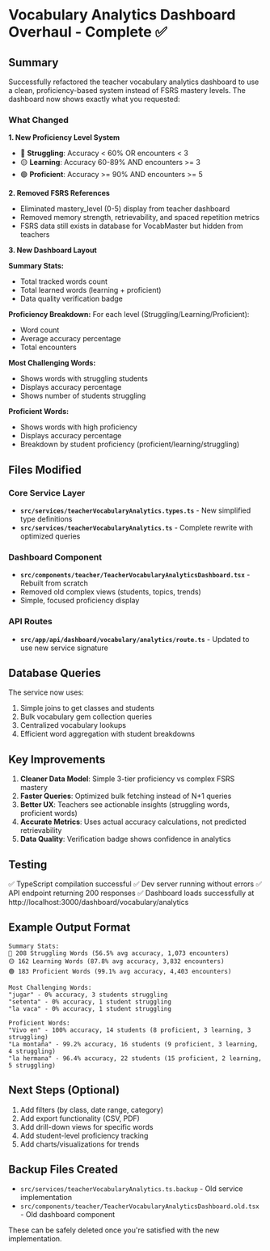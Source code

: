 # Vocabulary Analytics Dashboard Overhaul - Complete ✅

## Summary

Successfully refactored the teacher vocabulary analytics dashboard to use a clean, proficiency-based system instead of FSRS mastery levels. The dashboard now shows exactly what you requested:

### What Changed

**1. New Proficiency Level System**
- 🔴 **Struggling**: Accuracy < 60% OR encounters < 3
- 🟡 **Learning**: Accuracy 60-89% AND encounters >= 3
- 🟢 **Proficient**: Accuracy >= 90% AND encounters >= 5

**2. Removed FSRS References**
- Eliminated mastery_level (0-5) display from teacher dashboard
- Removed memory strength, retrievability, and spaced repetition metrics
- FSRS data still exists in database for VocabMaster but hidden from teachers

**3. New Dashboard Layout**

**Summary Stats:**
- Total tracked words count
- Total learned words (learning + proficient)
- Data quality verification badge

**Proficiency Breakdown:**
For each level (Struggling/Learning/Proficient):
- Word count
- Average accuracy percentage
- Total encounters

**Most Challenging Words:**
- Shows words with struggling students
- Displays accuracy percentage
- Shows number of students struggling

**Proficient Words:**
- Shows words with high proficiency
- Displays accuracy percentage  
- Breakdown by student proficiency (proficient/learning/struggling)

## Files Modified

### Core Service Layer
- **`src/services/teacherVocabularyAnalytics.types.ts`** - New simplified type definitions
- **`src/services/teacherVocabularyAnalytics.ts`** - Complete rewrite with optimized queries

### Dashboard Component
- **`src/components/teacher/TeacherVocabularyAnalyticsDashboard.tsx`** - Rebuilt from scratch
- Removed old complex views (students, topics, trends)
- Simple, focused proficiency display

### API Routes
- **`src/app/api/dashboard/vocabulary/analytics/route.ts`** - Updated to use new service signature

## Database Queries

The service now uses:
1. Simple joins to get classes and students
2. Bulk vocabulary gem collection queries
3. Centralized vocabulary lookups
4. Efficient word aggregation with student breakdowns

## Key Improvements

1. **Cleaner Data Model**: Simple 3-tier proficiency vs complex FSRS mastery
2. **Faster Queries**: Optimized bulk fetching instead of N+1 queries
3. **Better UX**: Teachers see actionable insights (struggling words, proficient words)
4. **Accurate Metrics**: Uses actual accuracy calculations, not predicted retrievability
5. **Data Quality**: Verification badge shows confidence in analytics

## Testing

✅ TypeScript compilation successful
✅ Dev server running without errors
✅ API endpoint returning 200 responses
✅ Dashboard loads successfully at http://localhost:3000/dashboard/vocabulary/analytics

## Example Output Format

```
Summary Stats:
🔴 208 Struggling Words (56.5% avg accuracy, 1,073 encounters)
🟡 162 Learning Words (87.8% avg accuracy, 3,832 encounters)
🟢 183 Proficient Words (99.1% avg accuracy, 4,403 encounters)

Most Challenging Words:
"jugar" - 0% accuracy, 3 students struggling
"setenta" - 0% accuracy, 1 student struggling
"la vaca" - 0% accuracy, 1 student struggling

Proficient Words:
"Vivo en" - 100% accuracy, 14 students (8 proficient, 3 learning, 3 struggling)
"La montaña" - 99.2% accuracy, 16 students (9 proficient, 3 learning, 4 struggling)
"la hermana" - 96.4% accuracy, 22 students (15 proficient, 2 learning, 5 struggling)
```

## Next Steps (Optional)

1. Add filters (by class, date range, category)
2. Add export functionality (CSV, PDF)
3. Add drill-down views for specific words
4. Add student-level proficiency tracking
5. Add charts/visualizations for trends

## Backup Files Created

- `src/services/teacherVocabularyAnalytics.ts.backup` - Old service implementation
- `src/components/teacher/TeacherVocabularyAnalyticsDashboard.old.tsx` - Old dashboard component

These can be safely deleted once you're satisfied with the new implementation.
